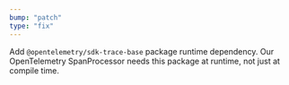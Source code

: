 ```yaml
---
bump: "patch"
type: "fix"
---
```


Add `@opentelemetry/sdk-trace-base` package runtime dependency. Our OpenTelemetry SpanProcessor needs this package at runtime, not just at compile time.
